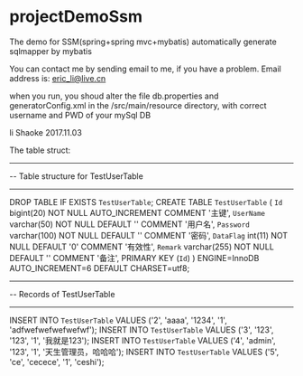 # projectDemoSsm
The demo for SSM(spring+spring mvc+mybatis) automatically generate sqlmapper by mybatis

You can contact me by sending email to me, if you have a problem.
Email address is: eric_li@live.cn

when you run,
you shoud alter the file db.properties and generatorConfig.xml in the /src/main/resource directory, 
with correct username and PWD of your mySql DB

li Shaoke 
2017.11.03

The table struct:
-- ----------------------------
-- Table structure for TestUserTable
-- ----------------------------
DROP TABLE IF EXISTS `TestUserTable`;
CREATE TABLE `TestUserTable` (
  `Id` bigint(20) NOT NULL AUTO_INCREMENT COMMENT '主键',
  `UserName` varchar(50) NOT NULL DEFAULT '' COMMENT '用户名',
  `Password` varchar(100) NOT NULL DEFAULT '' COMMENT '密码',
  `DataFlag` int(11) NOT NULL DEFAULT '0' COMMENT '有效性',
  `Remark` varchar(255) NOT NULL DEFAULT '' COMMENT '备注',
  PRIMARY KEY (`Id`)
) ENGINE=InnoDB AUTO_INCREMENT=6 DEFAULT CHARSET=utf8;

-- ----------------------------
-- Records of TestUserTable
-- ----------------------------
INSERT INTO `TestUserTable` VALUES ('2', 'aaaa', '1234', '1', 'adfwefwefwefwefwf');
INSERT INTO `TestUserTable` VALUES ('3', '123', '123', '1', '我就是123');
INSERT INTO `TestUserTable` VALUES ('4', 'admin', '123', '1', '天生管理员，哈哈哈');
INSERT INTO `TestUserTable` VALUES ('5', 'ce', 'cecece', '1', 'ceshi');
